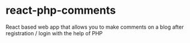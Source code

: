 # react-php-comments
React based web app that allows you to make comments on a blog after registration / login with the help of PHP
